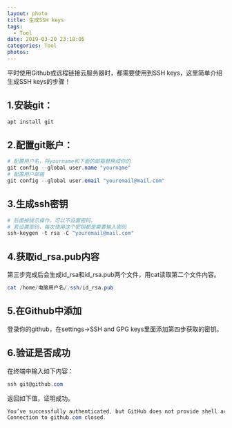 ```yaml
---
layout: photo
title: 生成SSH keys
tags:
  - Tool
date: 2019-03-20 23:18:05
categories: Tool
photos:
---
```

平时使用Github或远程链接云服务器时，都需要使用到SSH keys，这里简单介绍生成SSH keys的步骤！
<!--more-->
## 1.安装git：
```powershell
apt install git
```
## 2.配置git账户：
``` powershell
# 配置用户名，将yourname和下面的邮箱替换成你的
git config --global user.name "yourname" 
# 配置用户邮箱
git config --global user.email "youremail@mail.com" 
```
## 3.生成ssh密钥
``` powershell
# 后面按提示操作，可以不设置密码，
# 若设置密码，每次使用这个密钥都是需要输入密码
ssh-keygen -t rsa -C "youremail@mail.com"
```
## 4.获取id_rsa.pub内容
第三步完成后会生成id_rsa和id_rsa.pub两个文件，用cat读取第二个文件内容。
```powershell
cat /home/电脑用户名/.ssh/id_rsa.pub
```
## 5.在Github中添加
登录你的github，在settings→SSH and GPG keys里面添加第四步获取的密钥。
## 6.验证是否成功
在终端中输入如下内容：
```powershell
ssh git@github.com
```
返回如下值，证明成功。
```powershell
You’ve successfully authenticated, but GitHub does not provide shell access
Connection to github.com closed.
```